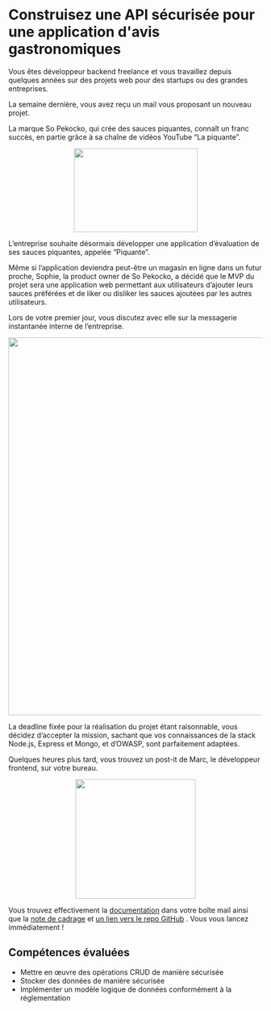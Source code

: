 Construisez une API sécurisée pour une application d'avis gastronomiques
========================================================================

Vous êtes développeur backend freelance et vous travaillez depuis quelques années sur des projets web pour des startups ou des grandes entreprises.

La semaine dernière, vous avez reçu un mail vous proposant un nouveau projet.

La marque So Pekocko, qui crée des sauces piquantes, connaît un franc succès, en partie grâce à sa chaîne de vidéos YouTube “La piquante”.

<p align="center">
  <img width="245" height="166" src="https://user.oc-static.com/upload/2019/09/02/15674356878125_image2.png">
</p>

L’entreprise souhaite désormais développer une application d’évaluation de ses sauces piquantes, appelée “Piquante”.

Même si l’application deviendra peut-être un magasin en ligne dans un futur proche, Sophie, la product owner de So Pekocko, a décidé que le MVP du projet sera une application web permettant aux utilisateurs d’ajouter leurs sauces préférées et de liker ou disliker les sauces ajoutées par les autres utilisateurs.

Lors de votre premier jour, vous discutez avec elle sur la messagerie instantanée interne de l’entreprise.

<p align="center">
  <img width="737" height="749" src="https://user.oc-static.com/upload/2019/09/04/15675859191692_fakechat%20%281%29.png">
</p>

La deadline fixée pour la réalisation du projet étant raisonnable, vous décidez d’accepter la mission, sachant que vos connaissances de la stack Node.js, Express et Mongo, et d’OWASP, sont parfaitement adaptées.

Quelques heures plus tard, vous trouvez un post-it de Marc, le développeur frontend, sur votre bureau. 

 
<p align="center">
  <img width="238" height="237" src="https://user.oc-static.com/upload/2019/09/02/15674360613684_image1.png">
</p>

Vous trouvez effectivement la [documentation](https://s3-eu-west-1.amazonaws.com/course.oc-static.com/projects/DWJ_FR_P6/Guidelines+API.pdf) dans votre boîte mail ainsi que la [note de cadrage](https://s3.eu-west-1.amazonaws.com/course.oc-static.com/projects/DWJ_FR_P6/P6_Note%20de%20cadrage%20So%20Pekocko_V3.pdf)
 et [un lien vers le repo GitHub](https://github.com/OpenClassrooms-Student-Center/dwj-projet6)
. Vous vous lancez immédiatement !

Compétences évaluées
--------------------
* Mettre en œuvre des opérations CRUD de manière sécurisée
* Stocker des données de manière sécurisée
* Implémenter un modèle logique de données conformément à la réglementation
